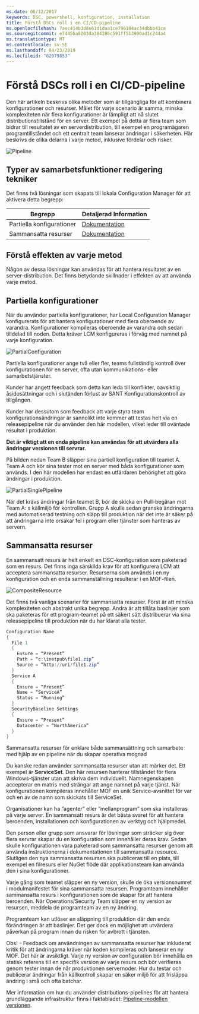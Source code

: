 ```yaml
---
ms.date: 06/12/2017
keywords: DSC, powershell, konfiguration, installation
title: Förstå DSCs roll i en CI/CD-pipeline
ms.openlocfilehash: 7aec414b3d8e61d1daa1ce796184ac34dbbb43ce
ms.sourcegitcommit: e7445ba8203da304286c591ff513900ad1c244a4
ms.translationtype: MT
ms.contentlocale: sv-SE
ms.lasthandoff: 04/23/2019
ms.locfileid: "62079853"
---
```

# <a name="understanding-dscs-role-in-a-cicd-pipeline"></a>Förstå DSCs roll i en CI/CD-pipeline

Den här artikeln beskrivs olika metoder som är tillgängliga för att kombinera konfigurationer och resurser.
Målet för varje scenario är samma, minska komplexiteten när flera konfigurationer är lämpligt att nå slutet distributionstillstånd för en server.
Ett exempel på detta är flera team som bidrar till resultatet av en serverdistribution, till exempel en programägaren programtillståndet och ett centralt team lanserar ändringar i säkerheten.
Här beskrivs de olika delarna i varje metod, inklusive fördelar och risker.

![Pipeline](../images/Pipeline.jpg)

## <a name="types-of-collaborative-authoring-techniques"></a>Typer av samarbetsfunktioner redigering tekniker

Det finns två lösningar som skapats till lokala Configuration Manager för att aktivera detta begrepp:

| Begrepp | Detaljerad Information
|-|-
| Partiella konfigurationer | [Dokumentation](../pull-server/partialConfigs.md)
| Sammansatta resurser | [Dokumentation](../resources/authoringResourceComposite.md)

## <a name="understanding-the-impact-of-each-approach"></a>Förstå effekten av varje metod

Någon av dessa lösningar kan användas för att hantera resultatet av en server-distribution.
Det finns betydande skillnader i effekten av att använda varje metod.

## <a name="partial-configurations"></a>Partiella konfigurationer

När du använder partiella konfigurationer, har Local Configuration Manager konfigurerats för att hantera konfigurationer med flera oberoende av varandra.
Konfigurationer kompileras oberoende av varandra och sedan tilldelad till noden.
Detta kräver LCM konfigureras i förväg med namnet på varje konfiguration.

![PartialConfiguration](../images/PartialConfiguration.jpg)

Partiella konfigurationer ange två eller fler, teams fullständig kontroll över konfigurationen för en server, ofta utan kommunikations- eller samarbetstjänster.

Kunder har angett feedback som detta kan leda till konflikter, oavsiktlig åsidosättningar och i slutänden förlust av SANT Konfigurationskontroll av tillgången.

Kunder har dessutom som feedback att varje styra team konfigurationsändringar är sannolikt inte kommer att testas helt via en releasepipeline när du använder den här modellen, vilket leder till oväntade resultat i produktion.

**Det är viktigt att en enda pipeline kan användas för att utvärdera alla ändringar versionen till servrar.**

På bilden nedan Team B släpper sina partiell konfiguration till teamet A. Team A och kör sina tester mot en server med båda konfigurationer som används.
I den här modellen har endast en utfärdaren behörighet att göra ändringar i produktion.

![PartialSinglePipeline](../images/PartialSinglePipeline.jpg)

När det krävs ändringar från teamet B, bör de skicka en Pull-begäran mot Team A: s källmiljö för kontrollen.
Grupp A skulle sedan granska ändringarna med automatiserad testning och släpp till produktion när det inte är säker på att ändringarna inte orsakar fel i program eller tjänster som hanteras av servern.

## <a name="composite-resources"></a>Sammansatta resurser

En sammansatt resurs är helt enkelt en DSC-konfiguration som paketerad som en resurs.
Det finns inga särskilda krav för att konfigurera LCM att acceptera sammansatta resurser.
Resurserna som används i en ny konfiguration och en enda sammanställning resulterar i en MOF-filen.

![CompositeResource](../images/CompositeResource.jpg)

Det finns två vanliga scenarier för sammansatta resurser.
Först är att minska komplexiteten och abstrakt unika begrepp.
Andra är att tillåta baslinjer som ska paketeras för ett program-teamet på ett säkert sätt distribuerar via sina releasepipeline till produktion när du har klarat alla tester.

```PowerShell
Configuration Name
{
  File 1
  {
    Ensure = “Present”
    Path = “c:\inetpub\file1.zip”
    Source = “http://uri/file1.zip”
  }
  Service A
  {
    Ensure = “Present”
    Name = “ServiceA”
    Status = “Running”
  }
  SecurityBaseline Settings
  {
    Ensure = “Present”
    Datacenter = “NorthAmerica”
  }
}
```

Sammansatta resurser för enklare både sammansättning och samarbete med hjälp av en pipeline när du skapar operativa mognad

Du kanske redan använder sammansatta resurser utan att märker det.
Ett exempel är **ServiceSet**.
Den här resursen hanterar tillståndet för flera Windows-tjänster utan att skriva dem individuellt.
Namnegenskapen accepterar en matris med strängar att ange namnet på varje tjänst.
När konfigurationen kompileras innehåller MOF en unik Service-avsnittet för var och en av de namn som skickats till ServiceSet.

Organisationer kan ha ”agenter” eller ”mellanprogram” som ska installeras på varje server.
En sammansatt resurs är det bästa svaret för att hantera beroenden, installationen och konfigurationen av verktyg och hjälpmedel.

Den person eller grupp som ansvarar för lösningar som sträcker sig över flera servrar skapar du en konfiguration som innehåller deras krav.
Sedan skulle konfigurationen vara paketerad som sammansatta resurser genom att använda instruktionerna i dokumentationen till sammansatta resource.
Slutligen den nya sammansatta resursen ska publiceras till en plats, till exempel en filresurs eller NuGet flöde där applikationsteam kan använda den i sina konfigurationer.

Varje gång som teamet släpper en ny version, skulle de öka versionsnumret i modulmanifestet för sina sammansatta resursen.
Programteam innehåller sammansatta resurs i konfigurationen som de skapar för att hantera beroenden.
När Operations/Security Team släpper en ny version av resursen, meddela de programteam av en ny ändring.

Programteam kan utlöser en släppning till produktion där den enda förändringen är att baslinjer.
Det ger dock en möjlighet att utvärdera påverkan på program innan du risken för avbrott i tjänsten.

Obs! – Feedback om användningen av sammansatta resurser har inkluderat kritik för att ändringarna kräver när koden kompileras och lanserar en ny MOF.
Det här är avsiktligt.
Varje ny version av configuration bör innehålla en statisk referens till en specifik version av varje resurs och bör verifieras genom tester innan de når produktionen servernoder.
Hur du testar och publicerar ändringar från källkontroll skapar en säker miljö för att frisläppa ändring i små och ofta batchar.

Mer information om hur du använder distributions-pipelines för att hantera grundläggande infrastruktur finns i faktabladet: [Pipeline-modellen versionen](../further-reading/whitepapers.md).

